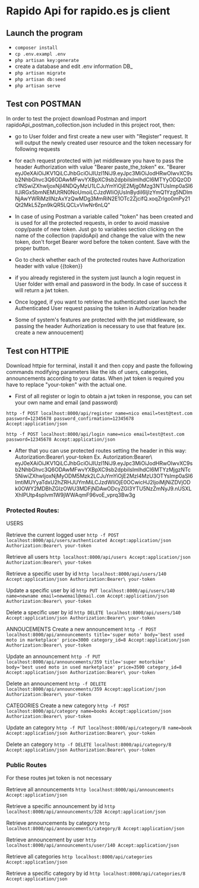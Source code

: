 # Rapido Api for rapido.es js client
## Launch the program
- `composer install`
- `cp .env.exampl .env`
- `php artisan key:generate`
- create a database and edit .env information DB_
- `php artisan migrate`
- `php artisan db:seed`
- `php artisan serve`

## Test con POSTMAN
In order to test the project download Postman and import rapidoApi_postman_collection.json included in this project root, then:

- go to User folder and first create a new user with "Register" request. It will output the newly created user resource and the token necessary for following requests

- for each request protected with jwt middleware you have to pass the header Authorization with value "Bearer paste_the_token" 
ex. "Bearer eyJ0eXAiOiJKV1QiLCJhbGciOiJIUzI1NiJ9.eyJpc3MiOiJodHRwOlwvXC9sb2NhbGhvc3Q6ODAwMFwvYXBpXC9sb2dpbiIsImlhdCI6MTYyODQzODc1NSwiZXhwIjoxNjI4NDQyMzU1LCJuYmYiOjE2Mjg0Mzg3NTUsImp0aSI6IlJiRGx5bmNEMUtRN0NoUmoiLCJzdWIiOjUsInBydiI6IjIzYmQ1Yzg5NDlmNjAwYWRiMzllNzAxYzQwMDg3MmRiN2E1OTc2ZjcifQ.xoqZrlgo0mPy21Qt2MkL5Zpn9kQR5LQCLvVIwNr6nLQ"

- In case of using Postman a variable called "token" has been created and is used for all the protected requests, in order to avoid massive copy/paste of new token. Just go to variables section clicking on the name of the collection (rapidoApi) and change the value with the new token, don't forget Bearer word before the token content. Save with the proper button.

- Go to check whether each of the protected routes have Authorization header with value {{token}} 

- if you already registered in the system just launch a login request in User folder with email and password in the body. In case of success it will return a jwt token.

- Once logged, if you want to retrieve the authenticated user launch the Authenticated User request passing the token in Authorization header 

- Some of system's features are protected with the jwt middleware, so passing the header Authorization is necessary to use that feature (ex. create a new annoucement)

## Test con HTTPIE
Download httpie for terminal, install it and then copy and paste the following commands modifying parameters like the ids of users, categories, announcements according to your datas. When jwt token is required you have to replace "your-token" with the actual one.

- First of all register or login to obtain a jwt token in response, you can set your own name and email (and password)

`http -f POST localhost:8000/api/register name=nico email=test@test.com password=12345678 password_confirmation=12345678 Accept:application/json`

`http -f POST localhost:8000/api/login name=nico email=test@test.com password=12345678 Accept:application/json` 

- After that you can use protected routes setting the header in this way: Autorization:Bearer\ your-token
Ex.
Autorization:Bearer\ eyJ0eXAiOiJKV1QiLCJhbGciOiJIUzI1NiJ9.eyJpc3MiOiJodHRwOlwvXC9sb2NhbGhvc3Q6ODAwMFwvYXBpXC9sb2dpbiIsImlhdCI6MTYzMjgzNTc5NiwiZXhwIjoxNjMyODM5Mzk2LCJuYmYiOjE2MzI4MzU3OTYsImp0aSI6ImtiMUYyaTdxU2hZRHJUYmMiLCJzdWIiOjE0OCwicHJ2IjoiMjNiZDVjODk0OWY2MDBhZGIzOWU3MDFjNDAwODcyZGI3YTU5NzZmNyJ9.nUSXLXhIPUtp4spIvm1W9jWWAqmF96voE_vprq3Bw3g

### Protected Routes:
USERS

Retrieve the current logged user
`http -f POST localhost:8000/api/users/authenticated Accept:application/json Authorization:Bearer\ your-token`

Retrieve all users
`http localhost:8000/api/users Accept:application/json Authorization:Bearer\ your-token`

Retrieve a specific user by id
`http localhost:8000/api/users/140 Accept:application/json Authorization:Bearer\ your-token`

Update a specific user by id
`http PUT localhost:8000/api/users/140 name=newname email=newemail@email.com Accept:application/json Authorization:Bearer\ your-token`

Delete a specific user by id
`http DELETE localhost:8000/api/users/140 Accept:application/json Authorization:Bearer\ your-token`

ANNOUCEMENTS
Create a new announcement
`http -f POST localhost:8000/api/announcements title='super moto' body='best used moto in marketplace' price=3000 category_id=8 Accept:application/json Authorization:Bearer\ your-token`

Update an announcement
`http -f PUT localhost:8000/api/announcements/359 title='super motorbike' body='best used moto in used marketplace' price=3500 category_id=8 Accept:application/json Authorization:Bearer\ your-token`

Delete an announcement
`http -f DELETE localhost:8000/api/announcements/359 Accept:application/json Authorization:Bearer\ your-token`

CATEGORIES
Create a new category
`http -f POST localhost:8000/api/category name=books Accept:application/json Authorization:Bearer\ your-token`

Update an category
`http -f PUT localhost:8000/api/category/8 name=book Accept:application/json Authorization:Bearer\ your-token`

Delete an category
`http -f DELETE localhost:8000/api/category/8 Accept:application/json Authorization:Bearer\ your-token`

### Public Routes
For these routes jwt token is not necessary

Retrieve all announcements
`http localhost:8000/api/announcements Accept:application/json`

Retrieve a specific announcement by id
`http localhost:8000/api/announcements/328 Accept:application/json`

Retrieve announcements by category
`http localhost:8000/api/announcements/category/8 Accept:application/json`

Retrieve announcement by user
`http localhost:8000/api/announcements/user/140 Accept:application/json`

Retrieve all categories
`http localhost:8000/api/categories Accept:application/json`

Retrieve a specific category by id
`http localhost:8000/api/categories/8 Accept:application/json`